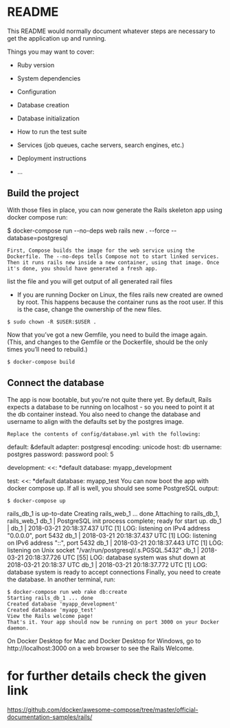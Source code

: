# README

This README would normally document whatever steps are necessary to get the
application up and running.

Things you may want to cover:

* Ruby version

* System dependencies

* Configuration

* Database creation

* Database initialization

* How to run the test suite

* Services (job queues, cache servers, search engines, etc.)

* Deployment instructions

* ...
## Build the project
With those files in place, you can now generate the Rails skeleton app using docker compose run:

$ docker-compose run --no-deps web rails new . --force --database=postgresql
```
First, Compose builds the image for the web service using the Dockerfile. The --no-deps tells Compose not to start linked services. Then it runs rails new inside a new container, using that image. Once it's done, you should have generated a fresh app.
```
list the file and you will get output of all generated rail files
* If you are running Docker on Linux, the files rails new created are owned by root. This happens because the container runs as the root user. If this is the case, change the ownership of the new files.
```
$ sudo chown -R $USER:$USER .
```
Now that you’ve got a new Gemfile, you need to build the image again. (This, and changes to the Gemfile or the Dockerfile, should be the only times you’ll need to rebuild.)
```
$ docker-compose build
```
## Connect the database
The app is now bootable, but you're not quite there yet. By default, Rails expects a database to be running on localhost - so you need to point it at the db container instead. You also need to change the database and username to align with the defaults set by the postgres image.
```
Replace the contents of config/database.yml with the following:
```
default: &default
  adapter: postgresql
  encoding: unicode
  host: db
  username: postgres
  password: password
  pool: 5

development:
  <<: *default
  database: myapp_development


test:
  <<: *default
  database: myapp_test
You can now boot the app with docker compose up. If all is well, you should see some PostgreSQL output:
```
$ docker-compose up
```
rails_db_1 is up-to-date
Creating rails_web_1 ... done
Attaching to rails_db_1, rails_web_1
db_1   | PostgreSQL init process complete; ready for start up.
db_1   |
db_1   | 2018-03-21 20:18:37.437 UTC [1] LOG:  listening on IPv4 address "0.0.0.0", port 5432
db_1   | 2018-03-21 20:18:37.437 UTC [1] LOG:  listening on IPv6 address "::", port 5432
db_1   | 2018-03-21 20:18:37.443 UTC [1] LOG:  listening on Unix socket "/var/run/postgresql/.s.PGSQL.5432"
db_1   | 2018-03-21 20:18:37.726 UTC [55] LOG:  database system was shut down at 2018-03-21 20:18:37 UTC
db_1   | 2018-03-21 20:18:37.772 UTC [1] LOG:  database system is ready to accept connections
Finally, you need to create the database. In another terminal, run:
```
$ docker-compose run web rake db:create
Starting rails_db_1 ... done
Created database 'myapp_development'
Created database 'myapp_test'
View the Rails welcome page!
That's it. Your app should now be running on port 3000 on your Docker daemon.
```
On Docker Desktop for Mac and Docker Desktop for Windows, go to http://localhost:3000 on a web browser to see the Rails Welcome.
# for further details check the given link
https://github.com/docker/awesome-compose/tree/master/official-documentation-samples/rails/
